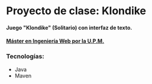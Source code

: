 # Proyecto de clase: Klondike
#### Juego "Klondike" (Solitario) con interfaz de texto.
#### [Máster en Ingeniería Web por la U.P.M.](http://miw.etsisi.upm.es)

### Tecnologías:
* Java
* Maven
